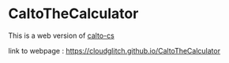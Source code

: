 # CaltoTheCalculator

This is a web version of <a href="https://github.com/CloudGlitch/calto-cs">calto-cs</a>

link to webpage : https://cloudglitch.github.io/CaltoTheCalculator
